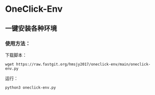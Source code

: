 # OneClick-Env
## 一键安装各种环境
### 使用方法：
下载脚本：
```
wget https://raw.fastgit.org/hmsjy2017/oneclick-env/main/oneclick-env.py
```
运行：
```
python3 oneclick-env.py 
```
